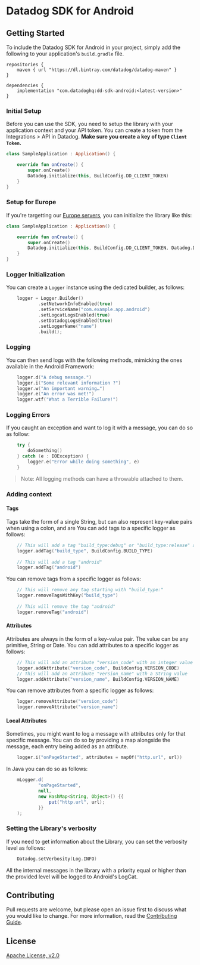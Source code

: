 # Datadog SDK for Android

## Getting Started 

To include the Datadog SDK for Android in your project, simply add the following
to your application's `build.gradle` file.

```
repositories {
    maven { url "https://dl.bintray.com/datadog/datadog-maven" }
}

dependencies {
    implementation "com.datadoghq:dd-sdk-android:<latest-version>"
}
```

### Initial Setup

Before you can use the SDK, you need to setup the library with your application
context and your API token. You can create a token from the Integrations > API
in Datadog. **Make sure you create a key of type `Client Token`.**

```kotlin
class SampleApplication : Application() {

    override fun onCreate() {
        super.onCreate()
        Datadog.initialize(this, BuildConfig.DD_CLIENT_TOKEN)
    }
}
```

### Setup for Europe

If you're targetting our [Europe servers](https://datadoghq.eu), you can
initialize the library like this: 

```kotlin
class SampleApplication : Application() {

    override fun onCreate() {
        super.onCreate()
        Datadog.initialize(this, BuildConfig.DD_CLIENT_TOKEN, Datadog.DATADOG_EU)
    }
}
```

### Logger Initialization

You can create a `Logger` instance using the dedicated builder, as follows:

```kotlin
    logger = Logger.Builder()
            .setNetworkInfoEnabled(true)
            .setServiceName("com.example.app.android")
            .setLogcatLogsEnabled(true)
            .setDatadogLogsEnabled(true)
            .setLoggerName("name")
            .build();
```

### Logging

You can then send logs with the following methods, mimicking the ones available
in the Android Framework: 

```kotlin
    logger.d("A debug message.")
    logger.i("Some relevant information ?")
    logger.w("An important warning…")
    logger.e("An error was met!")
    logger.wtf("What a Terrible Failure!")
```

### Logging Errors

If you caught an exception and want to log it with a message, you can do so as
follow:

```kotlin
    try {
        doSomething()
    } catch (e : IOException) {
        logger.e("Error while doing something", e)
    }
```

> Note: All logging methods can have a throwable attached to them.

### Adding context

#### Tags

Tags take the form of a single String, but can also represent key-value pairs when using a colon, and are 
You can add tags to a specific logger as follows: 

```kotlin
    // This will add a tag "build_type:debug" or "build_type:release" accordingly
    logger.addTag("build_type", BuildConfig.BUILD_TYPE)
    
    // This will add a tag "android"
    logger.addTag("android")
```

You can remove tags from a specific logger as follows: 

```kotlin
    // This will remove any tag starting with "build_type:"
    logger.removeTagsWithKey("build_type")
    
    // This will remove the tag "android"
    logger.removeTag("android")
``` 

#### Attributes

Attributes are always in the form of a key-value pair. The value can be any primitive, String or Date.
You can add attributes to a specific logger as follows:

```kotlin
    // This will add an attribute "version_code" with an integer value
    logger.addAttribute("version_code", BuildConfig.VERSION_CODE)
    // This will add an attribute "version_name" with a String value
    logger.addAttribute("version_name", BuildConfig.VERSION_NAME)
```

You can remove attributes from a specific logger as follows: 

```kotlin
    logger.removeAttribute("version_code")
    logger.removeAttribute("version_name")
``` 

#### Local Attributes

Sometimes, you might want to log a message with attributes only for that specific message. You can 
do so by providing a map alongside the message, each entry being added as an attribute.

```kotlin
    logger.i("onPageStarted", attributes = mapOf("http.url", url))
```

In Java you can do so as follows:
```java
    mLogger.d(
            "onPageStarted",
            null, 
            new HashMap<String, Object>() {{
                put("http.url", url);
            }}
    );
```

### Setting the Library's verbosity

If you need to get information about the Library, you can set the verbosity
level as follows: 

```kotlin
    Datadog.setVerbosity(Log.INFO)
```

All the internal messages in the library with a priority equal or higher than
the provided level will be logged to Android's LogCat.

## Contributing

Pull requests are welcome, but please open an issue first to discuss what you
would like to change. For more information, read the 
[Contributing Guide](../CONTRIBUTING.md).

## License

[Apache License, v2.0](../LICENSE)
